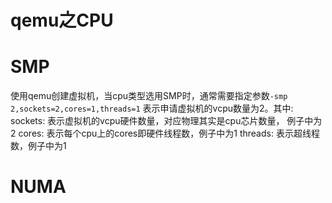 # qemu之CPU
# SMP
使用qemu创建虚拟机，当cpu类型选用SMP时，通常需要指定参数`-smp 2,sockets=2,cores=1,threads=1`
表示申请虚拟机的vcpu数量为2。其中:
sockets: 表示虚拟机的vcpu硬件数量，对应物理其实是cpu芯片数量， 例子中为2
cores: 表示每个cpu上的cores即硬件线程数，例子中为1
threads: 表示超线程数，例子中为1

# NUMA
